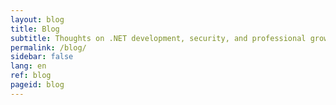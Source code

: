 ```yaml
---
layout: blog
title: Blog
subtitle: Thoughts on .NET development, security, and professional growth
permalink: /blog/
sidebar: false
lang: en
ref: blog
pageid: blog
---
```

